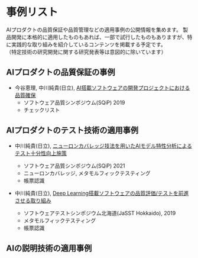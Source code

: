 # 事例リスト

AIプロダクトの品質保証や品質管理などの適用事例の公開情報を集めます。
製品開発に本格的に適用したものもあれば、一部で試行したものもありますが、特に実践的な取り組みを紹介しているコンテンツを掲載する予定です。  
（特定技術の研究開発に関する研究発表等は意図的に除いています）

## AIプロダクトの品質保証の事例

- 今谷恵理, 中川純貴(日立), [AI搭載ソフトウェアの開発プロジェクトにおける品質確保](https://www.juse.jp/sqip/symposium/archive/2019/day2/files/B3-1_happyou.pdf)
  - ソフトウェア品質シンポジウム(SQiP) 2019
  - チェックリスト

## AIプロダクトのテスト技術の適用事例

- 中川純貴(日立), [ニューロンカバレッジ技法を用いたAIモデル特性分析によるテスト十分性向上施策](https://www.juse.jp/sqip/symposium/2021/timetable/files/B2-3_happyou.pdf)
  - ソフトウェア品質シンポジウム(SQiP) 2021
  - ニューロンカバレッジ, メタモルフィックテスティング
  - 帳票認識

- 中川純貴(日立), [Deep Learning搭載ソフトウェアの品質評価/テストを前進させる取り組み](https://www.jasst.jp/symposium/jasst19hokkaido/pdf/S3-1-2.pdf)
  - ソフトウェアテストシンポジウム北海道(JaSST Hokkaido), 2019
  - メタモルフィックテスティング
  - 帳票認識

## AIの説明技術の適用事例
